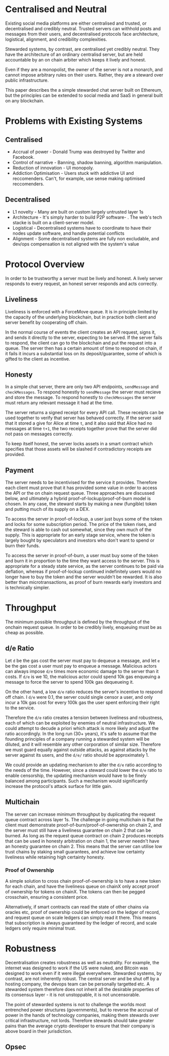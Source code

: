 # Centralised and Neutral

Existing social media platforms are either centralised and trusted, or decentralised and credibly neutral. Trusted servers can withhold posts and messages from their users, and decentralised protocols face architecture, logistical, alignment, and credibility complexities.

Stewarded systems, by contrast, are centralised yet credibly neutral. They have the architecture of an ordinary centralisd server, but are held accountable by an on chain arbiter which keeps it lively and honest.

Even if they are a monopolist, the owner of the server is not a monarch, and cannot impose arbitrary rules on their users. Rather, they are a steward over public infrastructure.

This paper describes the a simple stewarded chat server built on Ethereum, but the principles can be extended to social media and SaaS in general built on any blockchain.

# Problems with Existing Systems

## Centralised

- Accrual of power - Donald Trump was destroyed by Twitter and Facebook.
- Control of narrative - Banning, shadow banning, algorithm manipulation.
- Reduction of innovation - UI monopoly.
- Addiction Optimisation - Users stuck with addictive UI and reccomenders. Can't, for example, use sense making optimised reccomenders. 

## Decentralised

- L1  novelty - Many are built on custom largely untrusted layer 1s
- Architecture - It's simply harder to build P2P software- . The web's tech stacke is built on a client-server model.
- Logistical - Decentralised systems have to coordinate to have their nodes update software, and handle potential conflicts
- Alignment - Some decentralised systems are fully non excludable, and dev/ops compensation is not aligned with the system's value

# Protocol Overview

In order to be trustworthy a server must be lively and honest. A lively server responds to every request, an honest server responds and acts correctly.

## Liveliness

Liveliness is enforced with a ForceMove queue. It is in principle limited by the capacity of the underlying blockchain, but in practice both client and server benefit by cooperating off chain.

In the normal course of events the client creates an API request, signs it, and sends it directly to the server, expecting to be served. If the server fails to respond, the client can go to the blockchain and put the request into a queue. The server then has a certain amount of time to respond on chain, if it fails it incurs a substantial loss on its deposit/guarantee, some of which is gifted to the client as incentive.

## Honesty

In a simple chat server, there are only two API endpoints, `sendMessage` and `checkMessages`. To respond honestly to `sendMessage` the server must recieve and store the message. To respond honestly to `checkMessages` the server must return any relevant message it had at the time.

The server returns a signed receipt for every API call. These receipts can be used together to verify that server has behaved correctly. If the server said that it stored a give for Alice at time `t`, and it also said that Alice had no messages at time `t+1`, the two receipts together prove that the server did not pass on messages correctly.

To keep itself honest, the server locks assets in a smart contract which specifies that those assets will be slashed if contradictory receipts are provided.

## Payment

The server needs to be incentivised for the service it provides. Therefore each client must prove that it has provided some value in order to access the API or the on chain request queue. Three approaches are discussed below, and ultimately a hybrid proof-of-lockup/proof-of-burn model is chosen. In any case, the steward starts by making a new (fungible) token and putting much of its supply on a DEX. 

To access the server in proof-of-lockup, a user just buys some of the token and locks for some subscription period. The price of the token rises, and the steward is able to cash out somewhat, since they own much of the supply. This is appropriate for an early stage service, where the token is largely bought by speculators and investors who don't want to spend or burn their funds.

To access the server in proof-of-burn, a user must buy some of the token and burn it in proportion to the time they want access to the server. This is appropriate for a steady state service, as the server continues to be paid via deflation, whereas if proof-of-lockup continued indefinitely users would no longer have to buy the token and the server wouldn't be rewarded. It is also better than microtransactions, as proof of burn rewards early investors and is technically simpler.

# Throughput

The minimum possible throughput is defined by the throughput of the onchain request queue. In order to be credibly lively, enqueuing must be as cheap as possible.

## d/e Ratio

Let `d` be the gas cost the server must pay to dequeue a message, and let `e` be the gas cost a user must pay to enqueue a message. Malicious actors can always impose `d/e` times more economic damage to the server than it costs. If `d/e` is we 10, the malicious actor could spend 10k gas enqueuing a message to force the server to spend 100k gas dequeueing it.

On the other hand, a low `d/e` ratio reduces the server's incentive to respond off chain. I `d/e` were 0.1, the server could single censor a user, and only incur a 10k gas cost for every 100k gas the user spent enforcing their right to the service.

Therefore the `d/e` ratio creates a tension between liveliness and robustness, each of which can be exploited by enemies of neutral infrastructure. We could attempt to decude a priori which attack is more likely and adjust the ratio accordingly. In the long run (30+ years), it's safe to assume that the founding principles of a company running a stewarded system will be diluted, and it will resemble any other corporation of similar size. Therefore we must guard equally against outside attacks, as against attacks by the server against its users, and the `d/e/` ratio should be approximately 1.

We could provide an updating mechanism to alter the `d/e` ratio according to the needs of the time. However, since a steward could lower the `d/e` ratio to enable censorship, the updating mechanism would have to be finely balanced among participants. Such a mechanism would significantly increase the protocol's attack surface for little gain.

## Multichain

The server can increase minimum throughput by duplicating the request queue contract across layer 1s. The challenge in going multichain is that the client must demonstrate proof-of-burn/proof-of-ownership on chain 2, and the server must still have a liveliness guarantee on chain 2 that can be burned. As long as the request queue contract on chain 2 produces receipts that can be used in honesty arbitration on chain 1, the server needn't have an honesty guarantee on chain 2. This means that the server can utilise low trust chains by staking small guarantees, and achieve low certainty liveliness while retaining high certainty honesty.

### Proof of Ownership

A simple solution to cross chain proof-of-ownership is to have a new token for each chain, and have the liveliness queue on chainX only accept proof of ownership for tokens on chainX. The tokens can then be pegged crosschain, ensuring a consistent price.

<!-- TODO: research - I have literally no idea how this works -->

Alternatively, if smart contracts can read the state of other chains via oracles etc, proof of ownership could be enforced on the ledger of record, and request queue on scale ledgers can simply read it there. This means that subscription is always guaranteed by the ledger of record, and scale ledgers only require minimal trust.

<!-- TODO: make nomenclature like "chain 2" "chainX" "ledger of record", and "scale ledgers" consistent -->

# Robustness

Decentralisation creates robustness as well as neutrality. For example, the internet was designed to work if the US were nuked, and Bitcoin was designed to work even if it were illegal everywhere. Stewarded systems, by contrast, are not inherently robust. The central server and be shut off by a hosting company, the devops team can be personally targetted etc. A stewarded system therefore does not inherit all the desirable properties of its consensus layer - it is not unstoppable, it is not uncensorable.

The point of stewarded systems is not to challenge the worlds most entrenched power structures (governments), but to reverse the accrual of power in the hands of technology companies, making them stewards over critical infrastructure, not lords. Therefore stewards should take greater pains than the average crypto developer to ensure that their company is above board in their jurisdiction.

## Opsec